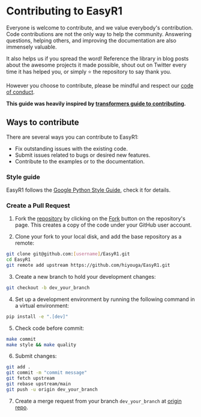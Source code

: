 # Contributing to EasyR1

Everyone is welcome to contribute, and we value everybody's contribution. Code contributions are not the only way to help the community. Answering questions, helping others, and improving the documentation are also immensely valuable.

It also helps us if you spread the word! Reference the library in blog posts about the awesome projects it made possible, shout out on Twitter every time it has helped you, or simply ⭐️ the repository to say thank you.

However you choose to contribute, please be mindful and respect our [code of conduct](CODE_OF_CONDUCT.md).

**This guide was heavily inspired by [transformers guide to contributing](https://github.com/huggingface/transformers/blob/main/CONTRIBUTING.md).**

## Ways to contribute

There are several ways you can contribute to EasyR1:

* Fix outstanding issues with the existing code.
* Submit issues related to bugs or desired new features.
* Contribute to the examples or to the documentation.

### Style guide

EasyR1 follows the [Google Python Style Guide](https://google.github.io/styleguide/pyguide.html), check it for details.

### Create a Pull Request

1. Fork the [repository](https://github.com/hiyouga/EasyR1) by clicking on the [Fork](https://github.com/hiyouga/EasyR1/fork) button on the repository's page. This creates a copy of the code under your GitHub user account.

2. Clone your fork to your local disk, and add the base repository as a remote:

```bash
git clone git@github.com:[username]/EasyR1.git
cd EasyR1
git remote add upstream https://github.com/hiyouga/EasyR1.git
```

3. Create a new branch to hold your development changes:

```bash
git checkout -b dev_your_branch
```

4. Set up a development environment by running the following command in a virtual environment:

```bash
pip install -e ".[dev]"
```

5. Check code before commit:

```bash
make commit
make style && make quality
```

6. Submit changes:

```bash
git add .
git commit -m "commit message"
git fetch upstream
git rebase upstream/main
git push -u origin dev_your_branch
```

7. Create a merge request from your branch `dev_your_branch` at [origin repo](https://github.com/hiyouga/EasyR1).
